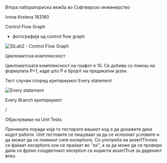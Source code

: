 Втора лабораториска вежба во Софтверско инженерство 

Ivona Krsteva 183180

Control Flow Graph

- фотографија од control flow graph

![SlLab2 - Control Flow Graph](https://user-images.githubusercontent.com/82337314/171428125-793c2bb0-92ef-47ec-9ae8-e1466c823dd8.jpg)

Цикломатска комплексност

Цикломатската комплексност на графот е 10. Се добива со помош на формулата P+1, каде што P е бројот на предикатни јазли.

Тест случаи според критериумот Every statement

![Every statement](https://user-images.githubusercontent.com/82337314/171442585-5849edb2-7ca9-4058-8447-731289d18226.jpg)

Every Branch критериумот

/

Објаснување на Unit Tests

Причината поради која го тестирате вашиот код е да докажете дека кодот работи. Unit тестовите се пишуваат за да се исполнат условите и да можат да се поминат сите exceptions. Со употреба на assertThrows се фаќаат exceptions кои се праќаат во "ex", a за да може да се провери дали се фрлил соодветниот exception се користи assertTrue за дадениот влез. 




